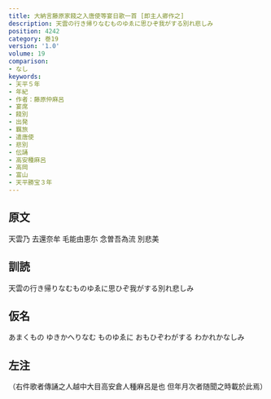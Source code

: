 ```yaml
---
title: 大納言藤原家餞之入唐使等宴日歌一首 [即主人卿作之]
description: 天雲の行き帰りなむものゆゑに思ひぞ我がする別れ悲しみ
position: 4242
category: 巻19
version: '1.0'
volume: 19
comparison:
- なし
keywords:
- 天平５年
- 年紀
- 作者：藤原仲麻呂
- 宴席
- 餞別
- 出発
- 羈旅
- 遣唐使
- 悲別
- 伝誦
- 高安種麻呂
- 高岡
- 富山
- 天平勝宝３年
---
```


## 原文

天雲乃 去還奈牟 毛能由恵尓 念曽吾為流 別悲美

## 訓読

天雲の行き帰りなむものゆゑに思ひぞ我がする別れ悲しみ

## 仮名

あまくもの ゆきかへりなむ ものゆゑに おもひぞわがする わかれかなしみ

## 左注

（右件歌者傳誦之人越中大目高安倉人種麻呂是也 但年月次者随聞之時載於此焉）
